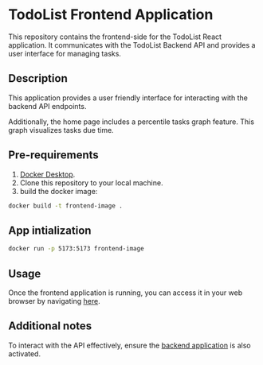 # TodoList Frontend Application

This repository contains the frontend-side for the TodoList React application. It communicates with the TodoList Backend API and provides a user interface for managing tasks.

## Description

This application provides a user friendly interface for interacting with the backend API endpoints.

Additionally, the home page includes a percentile tasks graph feature. This graph visualizes tasks due time.

## Pre-requirements

1. [Docker Desktop](https://www.docker.com/products/docker-desktop).
2. Clone this repository to your local machine.
3. build the docker image:

```bash
docker build -t frontend-image .
```
## App intialization

```bash
docker run -p 5173:5173 frontend-image
```

## Usage

Once the frontend application is running, you can access it in your web browser by navigating [here](http://localhost:5173).

## Additional notes

To interact with the API effectively, ensure the [backend application](https://github.com/Joniba1/React-todo-backend) is also activated.
